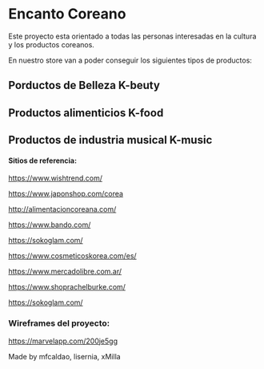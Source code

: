 # Encanto Coreano

Este proyecto esta orientado a todas las personas interesadas en la cultura y los productos coreanos.

En nuestro store van a poder conseguir los siguientes tipos de productos:
## Porductos de Belleza K-beuty
## Productos alimenticios K-food
## Productos de industria musical K-music



#### Sitios de referencia: ####

https://www.wishtrend.com/

https://www.japonshop.com/corea

http://alimentacioncoreana.com/

https://www.bando.com/

https://sokoglam.com/

https://www.cosmeticoskorea.com/es/

https://www.mercadolibre.com.ar/

https://www.shoprachelburke.com/

https://sokoglam.com/



### Wireframes del proyecto: ###

https://marvelapp.com/200je5gg





Made by  mfcaldao, lisernia, xMilla

